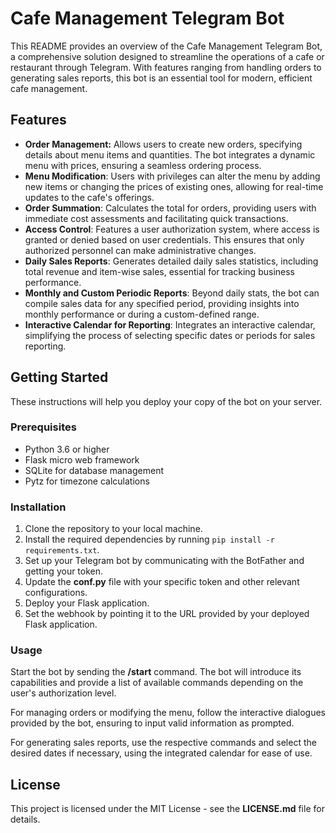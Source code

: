 # Cafe Management Telegram Bot
This README provides an overview of the Cafe Management Telegram Bot, a comprehensive solution designed to streamline the operations of a cafe or restaurant through Telegram. With features ranging from handling orders to generating sales reports, this bot is an essential tool for modern, efficient cafe management.

## Features
- __Order Management:__ Allows users to create new orders, specifying details about menu items and quantities. The bot integrates a dynamic menu with prices, ensuring a seamless ordering process.
- __Menu Modification__: Users with privileges can alter the menu by adding new items or changing the prices of existing ones, allowing for real-time updates to the cafe's offerings.
- __Order Summation__: Calculates the total for orders, providing users with immediate cost assessments and facilitating quick transactions.
- __Access Control__: Features a user authorization system, where access is granted or denied based on user credentials. This ensures that only authorized personnel can make administrative changes.
- __Daily Sales Reports__: Generates detailed daily sales statistics, including total revenue and item-wise sales, essential for tracking business performance.
- __Monthly and Custom Periodic Reports__: Beyond daily stats, the bot can compile sales data for any specified period, providing insights into monthly performance or during a custom-defined range.
- __Interactive Calendar for Reporting__: Integrates an interactive calendar, simplifying the process of selecting specific dates or periods for sales reporting.

## Getting Started
These instructions will help you deploy your copy of the bot on your server.

### Prerequisites
- Python 3.6 or higher
- Flask micro web framework
- SQLite for database management
- Pytz for timezone calculations

### Installation
1. Clone the repository to your local machine.
2. Install the required dependencies by running ```pip install -r requirements.txt```.
3. Set up your Telegram bot by communicating with the BotFather and getting your token.
4. Update the __conf.py__ file with your specific token and other relevant configurations.
5. Deploy your Flask application.
6. Set the webhook by pointing it to the URL provided by your deployed Flask application.

### Usage
Start the bot by sending the __/start__ command. The bot will introduce its capabilities and provide a list of available commands depending on the user's authorization level.  
  
For managing orders or modifying the menu, follow the interactive dialogues provided by the bot, ensuring to input valid information as prompted.  
  
For generating sales reports, use the respective commands and select the desired dates if necessary, using the integrated calendar for ease of use.

## License
This project is licensed under the MIT License - see the __LICENSE.md__ file for details.
